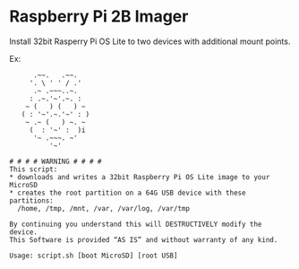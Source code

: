 # Raspberry Pi 2B Imager
Install 32bit Rasperry Pi OS Lite to two devices with additional mount points.

Ex:
```
      .~~.   .~~.
     '. \ ' ' / .'
      .~ .~~~..~.
     : .~.'~'.~. :
    ~ (   ) (   ) ~
   ( : '~'.~.'~' : )
    ~ .~ (   ) ~. ~
     (  : '~' :  )i
      '~ .~~~. ~'
          '~'

# # # # WARNING # # # #
This script:
* downloads and writes a 32bit Raspberry Pi OS Lite image to your MicroSD
* creates the root partition on a 64G USB device with these partitions:
  /home, /tmp, /mnt, /var, /var/log, /var/tmp

By continuing you understand this will DESTRUCTIVELY modify the device.
This Software is provided “AS IS” and without warranty of any kind.

Usage: script.sh [boot MicroSD] [root USB]
```
